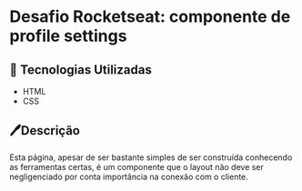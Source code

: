 # Desafio Rocketseat: componente de profile settings
<h2>
    &#x1F680 Tecnologias Utilizadas
</h2>
<ul>
    <li>
        HTML  
    </li>
    <li>
        CSS
    </li>
</ul>
<h2>
    🖊️Descrição 
</h2>
<P>
    Esta página, apesar de ser bastante simples de ser construída conhecendo as ferramentas certas, é um componente que o layout não deve ser negligenciado por conta importância na conexão com o cliente.
</p>
